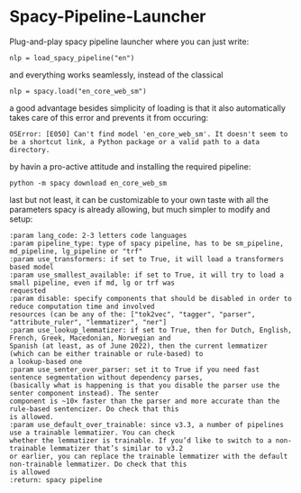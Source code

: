 # Spacy-Pipeline-Launcher

Plug-and-play spacy pipeline launcher where you can just write: 
``` 
nlp = load_spacy_pipeline("en") 
```
and everything works seamlessly, instead of the classical
```
nlp = spacy.load("en_core_web_sm")
```
a good advantage besides simplicity of loading is that it also automatically takes care of this error and prevents it from occuring:
```
OSError: [E050] Can't find model 'en_core_web_sm'. It doesn't seem to be a shortcut link, a Python package or a valid path to a data directory.
```
by havin a pro-active attitude and installing the required pipeline:
```
python -m spacy download en_core_web_sm
```
last but not least, it can be customizable to your own taste with all the parameters spacy is already allowing, but much simpler to modify and setup:
```
:param lang_code: 2-3 letters code languages
:param pipeline_type: type of spacy pipeline, has to be sm_pipeline, md_pipeline, lg_pipeline or "trf"
:param use_transformers: if set to True, it will load a transformers based model
:param use_smallest_available: if set to True, it will try to load a small pipeline, even if md, lg or trf was
requested
:param disable: specify components that should be disabled in order to reduce computation time and involved
resources (can be any of the: ["tok2vec", "tagger", "parser", "attribute_ruler", "lemmatizer", "ner"]
:param use_lookup_lemmatizer: if set to True, then for Dutch, English, French, Greek, Macedonian, Norwegian and
Spanish (at least, as of June 2022), then the current lemmatizer (which can be either trainable or rule-based) to
a lookup-based one
:param use_senter_over_parser: set it to True if you need fast sentence segmentation without dependency parses,
(basically what is happening is that you disable the parser use the senter component instead). The senter
component is ~10× faster than the parser and more accurate than the rule-based sentencizer. Do check that this
is allowed.
:param use_default_over_trainable: since v3.3, a number of pipelines use a trainable lemmatizer. You can check
whether the lemmatizer is trainable. If you’d like to switch to a non-trainable lemmatizer that’s similar to v3.2
or earlier, you can replace the trainable lemmatizer with the default non-trainable lemmatizer. Do check that this
is allowed
:return: spacy pipeline
```

